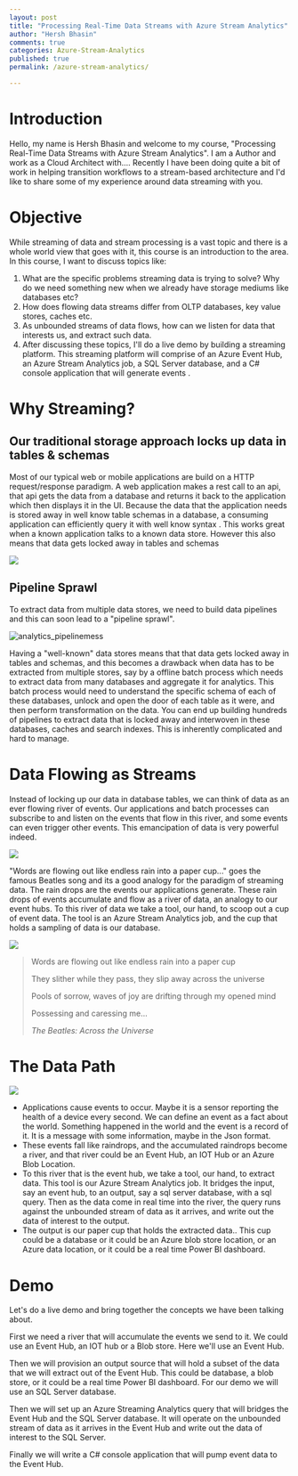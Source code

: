 ```yaml
---
layout: post
title: "Processing Real-Time Data Streams with Azure Stream Analytics"
author: "Hersh Bhasin"
comments: true
categories: Azure-Stream-Analytics
published: true
permalink: /azure-stream-analytics/

---
```

# Introduction

Hello, my name is Hersh Bhasin and welcome to my course, "Processing Real-Time Data Streams with Azure Stream Analytics". I am a Author and work as a Cloud Architect  with.... Recently I  have been doing  quite a bit of work in helping transition workflows to a  stream-based architecture and  I'd like to share some of my experience around data streaming with you. 

# Objective

While streaming of data and stream processing is a vast topic and there is a whole world view that goes with it, this course is an introduction to the area.  In this course, I  want to discuss topics like:

1. What are the specific problems streaming  data is trying to solve? Why do we need something new when we already have storage mediums like databases etc?
2. How does flowing data streams differ from OLTP databases, key value stores, caches etc.
3. As unbounded streams of data flows, how can we listen for data that interests us, and extract such data.
4. After discussing these topics, I'll do a live demo by building a  streaming platform.  This streaming platform will comprise of an Azure Event Hub, an Azure Stream Analytics job, a SQL Server database, and a C# console application that will generate events .



#  Why Streaming?

## Our traditional storage approach locks up data  in tables & schemas 

Most of our typical web or mobile applications are build on a HTTP request/response paradigm. A web application makes a rest call to an api, that api gets the data from a database and returns it back to the application which then displays it in the UI.  Because the data that the application needs is stored away in well know table schemas in a database, a consuming application can efficiently query it with well know syntax . This works great when a known application talks to a known data store. However this also means that data gets locked away in tables and schemas

![](../assets/analytics_structured.PNG)



## Pipeline Sprawl

To extract data from multiple data stores, we need to build data pipelines and this can soon lead to a "pipeline sprawl".

![analytics_pipelinemess](../assets/analytics_pipelinemess.PNG)

Having a "well-known" data stores means that that data gets locked away in tables and  schemas, and this becomes a drawback when data has to be extracted from multiple stores, say by a offline batch process which needs to extract data from many databases and aggregate it for analytics. This  batch process would need to understand the specific schema of each of these databases,  unlock and open the door of each table as it were, and then perform transformation on the data. You can end up building hundreds of pipelines to extract data that is locked away and interwoven in these databases, caches and search indexes. This is inherently complicated and hard to manage.

# Data Flowing as Streams



Instead of locking up our data in database tables,  we can think of data as an ever flowing river of events. Our applications and batch processes can subscribe to and listen on the events that flow in this river, and some events can even trigger other events. This emancipation of data is very powerful indeed.



![](../assets/analytics_unstructured.PNG)



"Words are flowing out like endless rain into a paper cup..." goes the famous Beatles song and its a good analogy for the paradigm of streaming data. The rain drops are the events our applications generate. These rain drops of events accumulate and flow as a river of data, an analogy to our event hubs. To this river of data we take a tool, our hand, to scoop out a cup of event data. The tool is an Azure Stream Analytics job, and the cup that holds a sampling of data is our database. 

![](../assets/analytics_words.PNG)



>Words are flowing out like endless rain into a paper cup
>
>They slither while they pass, they slip away across the universe
>
>Pools of sorrow, waves of joy are drifting through my opened mind
>
>Possessing and caressing me...
>
>*The Beatles:  Across the Universe*

# The Data Path

 ![](../assets/analytics_path.PNG)

* Applications cause events to occur. Maybe it is a sensor reporting the health of a device  every second. We can define an event as a fact about the world. Something happened in the world and the event is a record of it. It is a message with some information, maybe in the Json format. 
* These  events fall like raindrops,  and the accumulated raindrops become a river,  and that river  could be an Event Hub, an IOT Hub or an Azure Blob Location.
* To this river that is the event hub,  we take a  tool, our hand,  to extract data. This tool is our Azure Stream Analytics job.  It bridges the input, say  an  event hub, to an output, say a sql server database, with a sql query. Then as the data come in real time into the river, the query runs against the unbounded stream of data as it arrives, and write out the  data of interest to the output. 
* The output is our paper cup that holds the extracted data.. This cup could be a database or it could be an Azure blob store location, or an Azure data location, or it could be a real time Power BI dashboard.



# Demo

Let's do a live demo and bring together the concepts we have been talking about. 

First we need a river that will accumulate the events we send to it. We could use an Event Hub, an IOT hub or a  Blob store. Here we'll use an Event Hub.

Then we will provision an output source that will hold a subset of the data that we will extract out of the Event Hub. This could be  database, a blob store, or it could be a real time Power BI dashboard. For our demo we will use an SQL Server database.

Then we will set up an Azure Streaming Analytics query that will bridges the Event Hub and the  SQL Server database. It will operate on the unbounded stream of data as it arrives in the Event Hub and write out the  data of interest to the SQL Server.

Finally we will write a C# console application that will pump event data to the Event Hub.